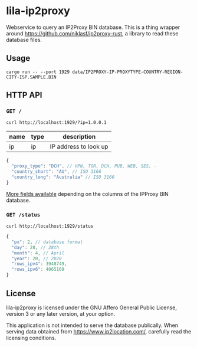 lila-ip2proxy
=============

Webservice to query an IP2Proxy BIN database. This is a thing wrapper around
https://github.com/niklasf/ip2proxy-rust, a library to read these database
files.

Usage
-----

```
cargo run -- --port 1929 data/IP2PROXY-IP-PROXYTYPE-COUNTRY-REGION-CITY-ISP.SAMPLE.BIN
```

HTTP API
--------

### `GET /`

```
curl http://localhost:1929/?ip=1.0.0.1
```

name | type | description
--- | --- | ---
ip | ip | IP address to look up

```javascript
{
  "proxy_type": "DCH", // VPN, TOR, DCH, PUB, WEB, SES, -
  "country_short": "AU", // ISO 3166
  "country_long": "Australia" // ISO 3166
}
```

[More fields available](https://docs.rs/ip2proxy/1.0/ip2proxy/struct.Row.html)
depending on the columns of the IPProxy BIN database.

### `GET /status`

```
curl http://localhost:1929/status
```

```javascript
{
  "px": 2, // database format
  "day": 28, // 28th
  "month": 4, // April
  "year": 20, // 2020
  "rows_ipv4": 3948749,
  "rows_ipv6": 4065169
}
```

License
-------

lila-ip2proxy is licensed under the GNU Affero General Public License, version 3
or any later version, at your option.

This application is not intended to serve the database publically.
When serving data obtained from https://www.ip2location.com/, carefully
read the licensing conditions.
